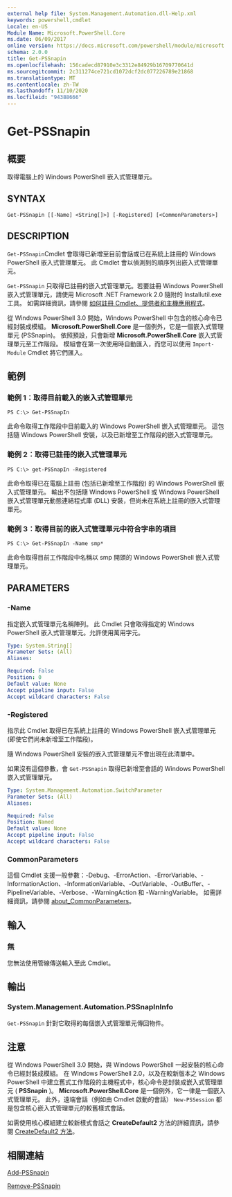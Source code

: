 ```yaml
---
external help file: System.Management.Automation.dll-Help.xml
keywords: powershell,cmdlet
Locale: en-US
Module Name: Microsoft.PowerShell.Core
ms.date: 06/09/2017
online version: https://docs.microsoft.com/powershell/module/microsoft.powershell.core/get-pssnapin?view=powershell-5.1&WT.mc_id=ps-gethelp
schema: 2.0.0
title: Get-PSSnapin
ms.openlocfilehash: 156cadecd87910e3c3312e84929b16709770641d
ms.sourcegitcommit: 2c311274ce721cd1072dcf2dc077226789e21868
ms.translationtype: MT
ms.contentlocale: zh-TW
ms.lasthandoff: 11/10/2020
ms.locfileid: "94388666"
---
```

# Get-PSSnapin

## 概要
取得電腦上的 Windows PowerShell 嵌入式管理單元。

## SYNTAX

```
Get-PSSnapin [[-Name] <String[]>] [-Registered] [<CommonParameters>]
```

## DESCRIPTION

`Get-PSSnapin`Cmdlet 會取得已新增至目前會話或已在系統上註冊的 Windows PowerShell 嵌入式管理單元。 此 Cmdlet 會以偵測到的順序列出嵌入式管理單元。

`Get-PSSnapin` 只取得已註冊的嵌入式管理單元。若要註冊 Windows PowerShell 嵌入式管理單元，請使用 Microsoft .NET Framework 2.0 隨附的 Installutil.exe 工具。 如需詳細資訊，請參閱 [如何註冊 Cmdlet、提供者和主機應用程式](/previous-versions//ms714644(v=vs.85))。

從 Windows PowerShell 3.0 開始，Windows PowerShell 中包含的核心命令已經封裝成模組。 **Microsoft.PowerShell.Core** 是一個例外，它是一個嵌入式管理單元 (PSSnapin)。
依照預設，只會新增 **Microsoft.PowerShell.Core** 嵌入式管理單元至工作階段。 模組會在第一次使用時自動匯入，而您可以使用 `Import-Module` Cmdlet 將它們匯入。

## 範例

### 範例 1︰取得目前載入的嵌入式管理單元

```
PS C:\> Get-PSSnapIn
```

此命令取得工作階段中目前載入的 Windows PowerShell 嵌入式管理單元。 這包括隨 Windows PowerShell 安裝，以及已新增至工作階段的嵌入式管理單元。

### 範例 2︰取得已註冊的嵌入式管理單元

```
PS C:\> get-PSSnapIn -Registered
```

此命令取得已在電腦上註冊 (包括已新增至工作階段) 的 Windows PowerShell 嵌入式管理單元。 輸出不包括隨 Windows PowerShell 或 Windows PowerShell 嵌入式管理單元動態連結程式庫 (DLL) 安裝，但尚未在系統上註冊的嵌入式管理單元。

### 範例 3︰取得目前的嵌入式管理單元中符合字串的項目

```
PS C:\> Get-PSSnapIn -Name smp*
```

此命令取得目前工作階段中名稱以 smp 開頭的 Windows PowerShell 嵌入式管理單元。

## PARAMETERS

### -Name

指定嵌入式管理單元名稱陣列。 此 Cmdlet 只會取得指定的 Windows PowerShell 嵌入式管理單元。允許使用萬用字元。

```yaml
Type: System.String[]
Parameter Sets: (All)
Aliases:

Required: False
Position: 0
Default value: None
Accept pipeline input: False
Accept wildcard characters: False
```

### -Registered

指示此 Cmdlet 取得已在系統上註冊的 Windows PowerShell 嵌入式管理單元 (即使它們尚未新增至工作階段)。

隨 Windows PowerShell 安裝的嵌入式管理單元不會出現在此清單中。

如果沒有這個參數，會 `Get-PSSnapin` 取得已新增至會話的 Windows PowerShell 嵌入式管理單元。

```yaml
Type: System.Management.Automation.SwitchParameter
Parameter Sets: (All)
Aliases:

Required: False
Position: Named
Default value: None
Accept pipeline input: False
Accept wildcard characters: False
```

### CommonParameters

這個 Cmdlet 支援一般參數：-Debug、-ErrorAction、-ErrorVariable、-InformationAction、-InformationVariable、-OutVariable、-OutBuffer、-PipelineVariable、-Verbose、-WarningAction 和 -WarningVariable。 如需詳細資訊，請參閱 [about_CommonParameters](https://go.microsoft.com/fwlink/?LinkID=113216)。

## 輸入

### 無
您無法使用管線傳送輸入至此 Cmdlet。

## 輸出

### System.Management.Automation.PSSnapInInfo

`Get-PSSnapin` 針對它取得的每個嵌入式管理單元傳回物件。

## 注意

從 Windows PowerShell 3.0 開始，與 Windows PowerShell 一起安裝的核心命令已經封裝成模組。 在 Windows PowerShell 2.0，以及在較新版本之 Windows PowerShell 中建立舊式工作階段的主機程式中，核心命令是封裝成嵌入式管理單元 ( **PSSnapin** )。 **Microsoft.PowerShell.Core** 是一個例外，它一律是一個嵌入式管理單元。 此外，遠端會話（例如由 Cmdlet 啟動的會話） `New-PSSession` 都是包含核心嵌入式管理單元的較舊樣式會話。

 如需使用核心模組建立較新樣式會話之 **CreateDefault2** 方法的詳細資訊，請參閱 [CreateDefault2 方法](/dotnet/api/system.management.automation.runspaces.initialsessionstate.createdefault2#System_Management_Automation_Runspaces_InitialSessionState_CreateDefault2)。

## 相關連結

[Add-PSSnapin](Add-PSSnapin.md)

[Remove-PSSnapin](Remove-PSSnapin.md)
